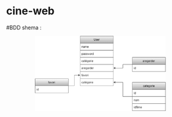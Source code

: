 # cine-web
#BDD shema : 

<p align="center">
  <img src="/srcReadme/cine-web-bdd.drawio (1).png" width="350" title="hover text">
</p>
